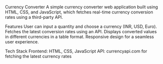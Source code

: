 Currency Converter
A simple currency converter web application built using HTML, CSS, and JavaScript, which fetches real-time currency conversion rates using a third-party API.

Features
User can input a quantity and choose a currency (INR, USD, Euro).
Fetches the latest conversion rates using an API.
Displays converted values in different currencies in a table format.
Responsive design for a seamless user experience.

Tech Stack
Frontend: HTML, CSS, JavaScript
API: currencyapi.com for fetching the latest currency rates